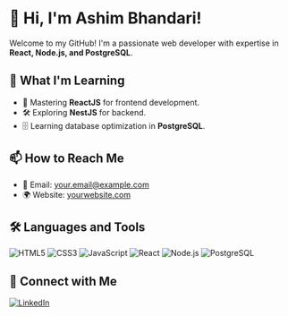 # 👋 Hi, I'm Ashim Bhandari!
Welcome to my GitHub! I'm a passionate web developer with expertise in **React, Node.js, and PostgreSQL**.

## 🚀 What I'm Learning
- 📌 Mastering **ReactJS** for frontend development.
- 🛠️ Exploring **NestJS** for backend.
- 🗄️ Learning database optimization in **PostgreSQL**.

## 📫 How to Reach Me
- 📧 Email: [your.email@example.com](mailto:ashimbhandari700@gmail.com)
- 🌍 Website: [yourwebsite.com](https://ashimbhandari5.com.np)

## 🛠️ Languages and Tools
![HTML5](https://img.shields.io/badge/-HTML5-E34F26?style=flat-square&logo=html5&logoColor=white)
![CSS3](https://img.shields.io/badge/-CSS3-1572B6?style=flat-square&logo=css3)
![JavaScript](https://img.shields.io/badge/-JavaScript-F7DF1E?style=flat-square&logo=javascript&logoColor=black)
![React](https://img.shields.io/badge/-React-61DAFB?style=flat-square&logo=react)
![Node.js](https://img.shields.io/badge/-Node.js-339933?style=flat-square&logo=node.js&logoColor=white)
![PostgreSQL](https://img.shields.io/badge/-PostgreSQL-336791?style=flat-square&logo=postgresql)

## 🔗 Connect with Me
[![LinkedIn](https://img.shields.io/badge/LinkedIn-0077B5?style=for-the-badge&logo=linkedin)](in/ashim-bhandari-01071b307)

